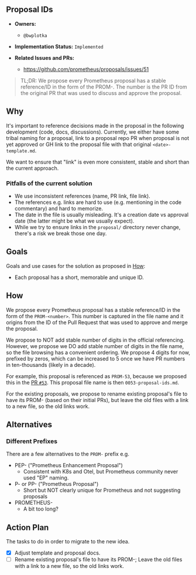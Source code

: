 ## Proposal IDs

* **Owners:**
  * `@bwplotka`

* **Implementation Status:** `Implemented`

* **Related Issues and PRs:**
  * https://github.com/prometheus/proposals/issues/51

> TL;DR: We propose every Prometheus proposal has a stable reference/ID in the form of the PROM-<number>. The number is the PR ID from the original PR that was used to discuss and approve the proposal.

## Why

It's important to reference decisions made in the proposal in the following development (code, docs, discussions). Currently, we either have some tribal naming for a proposal, link to a proposal repo PR when proposal is not yet approved or GH link to the proposal file with that original `<date>-template.md`.

We want to ensure that "link" is even more consistent, stable and short than the current approach.

### Pitfalls of the current solution

* We use inconsistent references (name, PR link, file link).
* The references e.g. links are hard to use (e.g. mentioning in the code commentary) and hard to memorize.
* The date in the file is usually misleading. It's a creation date vs approval date (the latter might be what we usually expect).
* While we try to ensure links in the `proposal/` directory never change, there's a risk we break those one day.

## Goals

Goals and use cases for the solution as proposed in [How](#how):

* Each proposal has a short, memorable and unique ID.

## How

We propose every Prometheus proposal has a stable reference/ID in the form of the `PROM-<number>`. This number is captured in the file name and it origins from the ID of the Pull Request that was used to approve and merge the proposal.

We propose to NOT add stable number of digits in the official referencing. However, we propose we DO add stable number of digits in the file name, so the file browsing has a convenient ordering. We propose 4 digits for now, prefixed by zeros, which can be increased to 5 once we have PR numbers in ten-thousands (likely in a decade).
 
For example, this proposal is referenced as `PROM-53`, because we proposed this in the [PR `#53`](https://github.com/prometheus/proposals/pulls/53). This proposal file name is then `0053-proposal-ids.md`.

For the existing proposals, we propose to rename existing proposal's file to have its PROM-<number> (based on their initial PRs), but leave the old files with a link to a new file, so the old links work.

## Alternatives

### Different Prefixes

There are a few alternatives to the `PROM-` prefix e.g.

* PEP- ("Prometheus Enhancement Proposal")
  * Consistent with K8s and Otel, but Prometheus community never used "EP" naming.
* P- or PP- ("Prometheus Proposal")
  * Short but NOT clearly unique for Prometheus and not suggesting proposals
* PROMETHEUS-
  * A bit too long?

## Action Plan

The tasks to do in order to migrate to the new idea.

* [X] Adjust template and proposal docs.
* [ ] Rename existing proposal's file to have its PROM-<number>; Leave the old files with a link to a new file, so the old links work.
